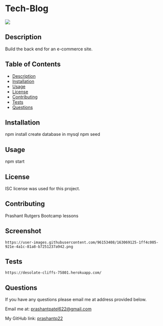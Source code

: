 # Tech-Blog

<img src="https://img.shields.io/badge/license-ISC-blue"/>
    
  ## Description
  Build the back end for an e-commerce site. 
    
  ## Table of Contents
  - [Description](#description)
  - [Installation](#installation)
  - [Usage](#usage)
  - [License](#license)
  - [Contributing](#contributing)
  - [Tests](#tests)
  - [Questions](#questions)
    
  ## Installation
  npm install
  create database in mysql
  npm seed

  ## Usage
  npm start
    
  ## License
  ISC license was used for this project.

  ## Contributing
  Prashant
  Rutgers Bootcamp lessons

  ## Screenshot
    https://user-images.githubusercontent.com/96153408/163069125-1ff4c005-921e-4a1c-81a8-b7251237a942.png


  ## Tests
    https://desolate-cliffs-75801.herokuapp.com/
    
  ## Questions
  If you have any questions please email me at address provided below.
    
  Email me at: [prashantpatel622@gmail.com](prashantpatel622@gmail.com)

  My GitHub link: [prashantp22](https://github.com/prashantp22)
